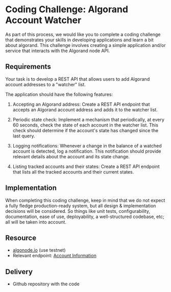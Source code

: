 # Coding Challenge: Algorand Account Watcher

As part of this process, we would like you to complete a coding challenge that demonstrates your skills in developing applications and learn a bit about algorand. This challenge involves creating a simple application and/or service that interacts with the Algorand node API.

## Requirements

Your task is to develop a REST API that allows users to add Algorand account addresses to a "watcher" list. 

The application should have the following features:

1. Accepting an Algorand address: Create a REST API endpoint that accepts an Algorand account address and adds it to the watcher list.

2. Periodic state check: Implement a mechanism that periodically, at every 60 seconds, check the state of each account in the watcher list. This check should determine if the account's state has changed since the last query.

3. Logging notifications: Whenever a change in the balance of a watched account is detected, log a notification. This notification should provide relevant details about the account and its state change.

4. Listing tracked accounts and their states: Create a REST API endpoint that lists all the tracked accounts and their current states.

## Implementation

When completing this coding challenge, keep in mind that we do not expect a fully fledge production-ready system, but all design & implementation decisions will be considered. So things like unit tests, configurability, documentation, ease of use, deployability, a well-structured codebase, etc; all will be taken into account. 


## Resource

- [algonode.io](https://algonode.io/) (use testnet)
- Relevant endpoint: [Account Information](https://app.swaggerhub.com/apis/algonode/algod-rest_api/0.0.1#/public/AccountInformation)

## Delivery
- Github repository with the code
